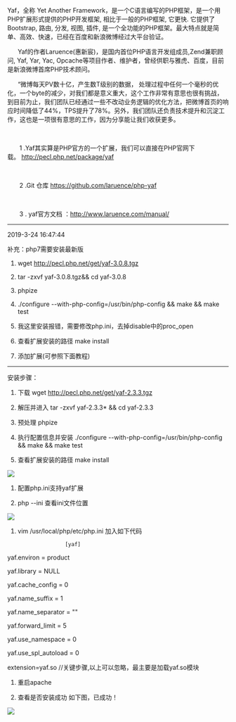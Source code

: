 Yaf，全称 Yet Another Framework，是一个C语言编写的PHP框架，是一个用PHP扩展形式提供的PHP开发框架, 相比于一般的PHP框架, 它更快. 它提供了Bootstrap, 路由, 分发, 视图, 插件, 是一个全功能的PHP框架。最大特点就是简单、高效、快速，已经在百度和新浪微博经过大平台验证。

      Yaf的作者Laruence(惠新宸)，是国内首位PHP语言开发组成员,Zend兼职顾问, Yaf, Yar, Yac, Opcache等项目作者、维护者，曾经供职与雅虎、百度，目前是新浪微博首席PHP技术顾问。

      “微博每天PV数十亿，产生数T级别的数据， 处理过程中任何一个毫秒的优化，一个byte的减少，对我们都是意义重大，这个工作非常有意思也很有挑战， 到目前为止，我们团队已经通过一些不改动业务逻辑的优化方法，把微博首页的响应时间降低了44%，TPS提升了78%。另外，我们团队还负责技术提升和沉淀工作，这也是一项很有意思的工作，因为分享能让我们收获更多。

 

       1 .Yaf其实算是PHP官方的一个扩展，我们可以直接在PHP官网下载。 http://pecl.php.net/package/yaf

 

       2 .Git 仓库 https://github.com/laruence/php-yaf

 

       3 . yaf官方文档 ：http://www.laruence.com/manual/



---

2019-3-24 16:47:44

补充：php7需要安装最新版

1. wget http://pecl.php.net/get/yaf-3.0.8.tgz

1. tar -zxvf yaf-3.0.8.tgz&& cd yaf-3.0.8

1. phpize

1.  ./configure --with-php-config=/usr/bin/php-config && make && make test

1. 我这里安装报错，需要修改php.ini，去掉disable中的proc_open

1. 查看扩展安装的路径 make install

1. 添加扩展(可参照下面教程)

---

安装步骤：

1. 下载  wget http://pecl.php.net/get/yaf-2.3.3.tgz 

1. 解压并进入    tar -zxvf yaf-2.3.3* && cd yaf-2.3.3 

1. 预处理   phpize

1. 执行配置信息并安装      ./configure --with-php-config=/usr/bin/php-config && make && make test

1. 查看扩展安装的路径        make install

![](https://gitee.com/hxc8/images7/raw/master/img/202407190755803.jpg)

1. 配置php.ini支持yaf扩展

1. php --ini    查看ini文件位置

![](https://gitee.com/hxc8/images7/raw/master/img/202407190755252.jpg)

1. vim  /usr/local/php/etc/php.ini   加入如下代码

                      [yaf]

yaf.environ = product

yaf.library = NULL

yaf.cache_config = 0

yaf.name_suffix = 1

yaf.name_separator = ""

yaf.forward_limit = 5

yaf.use_namespace = 0

yaf.use_spl_autoload = 0

extension=yaf.so //关键步骤,以上可以忽略，最主要是加载yaf.so模块

1. 重启apache

1. 查看是否安装成功  如下图，已成功！

![](https://gitee.com/hxc8/images7/raw/master/img/202407190755609.jpg)



